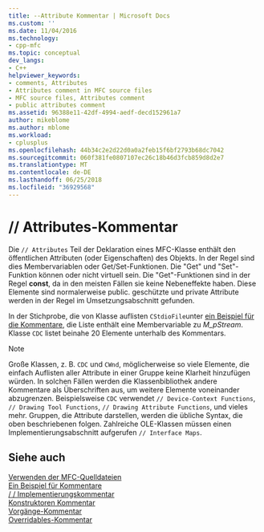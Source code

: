 ```yaml
---
title: --Attribute Kommentar | Microsoft Docs
ms.custom: ''
ms.date: 11/04/2016
ms.technology:
- cpp-mfc
ms.topic: conceptual
dev_langs:
- C++
helpviewer_keywords:
- comments, Attributes
- Attributes comment in MFC source files
- MFC source files, Attributes comment
- public attributes comment
ms.assetid: 96388e11-42df-4994-aedf-decd152961a7
author: mikeblome
ms.author: mblome
ms.workload:
- cplusplus
ms.openlocfilehash: 44b34c2e2d22d0a0a2feb15f6bf2793b68dc7042
ms.sourcegitcommit: 060f381fe0807107ec26c18b46d3fcb859d8d2e7
ms.translationtype: MT
ms.contentlocale: de-DE
ms.lasthandoff: 06/25/2018
ms.locfileid: "36929568"
---
```

# <a name="-attributes-comment"></a>// Attributes-Kommentar
Die `// Attributes` Teil der Deklaration eines MFC-Klasse enthält den öffentlichen Attributen (oder Eigenschaften) des Objekts. In der Regel sind dies Membervariablen oder Get/Set-Funktionen. Die "Get" und "Set"-Funktion können oder nicht virtuell sein. Die "Get"-Funktionen sind in der Regel **const**, da in den meisten Fällen sie keine Nebeneffekte haben. Diese Elemente sind normalerweise public. geschützte und private Attribute werden in der Regel im Umsetzungsabschnitt gefunden.  
  
 In der Stichprobe, die von Klasse auflisten `CStdioFile`unter [ein Beispiel für die Kommentare](../mfc/an-example-of-the-comments.md), die Liste enthält eine Membervariable zu *M_pStream*. Klasse `CDC` listet beinahe 20 Elemente unterhalb des Kommentars.  
  
> [!NOTE]
>  Große Klassen, z. B. `CDC` und `CWnd`, möglicherweise so viele Elemente, die einfach Auflisten aller Attribute in einer Gruppe keine Klarheit hinzufügen würden. In solchen Fällen werden die Klassenbibliothek andere Kommentare als Überschriften aus, um weitere Elemente voneinander abzugrenzen. Beispielsweise `CDC` verwendet `// Device-Context Functions`, `// Drawing Tool Functions`, `// Drawing Attribute Functions`, und vieles mehr. Gruppen, die Attribute darstellen, werden die übliche Syntax, die oben beschriebenen folgen. Zahlreiche OLE-Klassen müssen einen Implementierungsabschnitt aufgerufen `// Interface Maps`.  
  
## <a name="see-also"></a>Siehe auch  
 [Verwenden der MFC-Quelldateien](../mfc/using-the-mfc-source-files.md)   
 [Ein Beispiel für Kommentare](../mfc/an-example-of-the-comments.md)   
 [/ / Implementierungskommentar](../mfc/decrement-implementation-comment.md)   
 [Konstruktoren Kommentar](../mfc/decrement-constructors-comment.md)   
 [Vorgänge-Kommentar](../mfc/decrement-operations-comment.md)   
 [Overridables-Kommentar](../mfc/decrement-overridables-comment.md)

